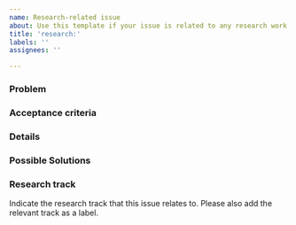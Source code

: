 ```yaml
---
name: Research-related issue
about: Use this template if your issue is related to any research work
title: 'research:'
labels: ''
assignees: ''

---
```


### Problem

### Acceptance criteria

### Details

### Possible Solutions

### Research track
Indicate the research track that this issue relates to. Please also add the relevant track as a label.
